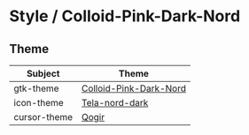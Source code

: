 

# Style / Colloid-Pink-Dark-Nord


## Theme

| Subject | Theme |
| --- | --- |
| gtk-theme | [Colloid-Pink-Dark-Nord](https://github.com/vinceliuice/Colloid-gtk-theme) |
| icon-theme | [Tela-nord-dark](https://github.com/vinceliuice/Tela-icon-theme) |
| cursor-theme | [Qogir](https://github.com/vinceliuice/Qogir-icon-theme/tree/master/src/cursors) |

